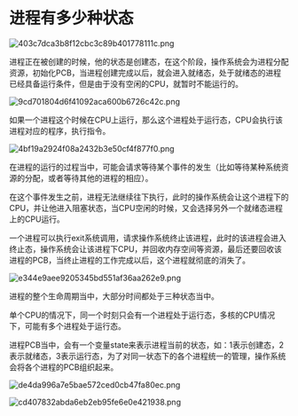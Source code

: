 # 进程有多少种状态

![403c7dca3b8f12cbc3c89b401778111c.png](https://img-blog.csdnimg.cn/img_convert/403c7dca3b8f12cbc3c89b401778111c.png)

进程正在被创建的时候，他的状态是创建态，在这个阶段，操作系统会为进程分配资源，初始化PCB，当进程创建完成以后，就会进入就绪态，处于就绪态的进程已经具备运行条件，但是由于没有空闲的CPU，就暂时不能运行的。

![9cd701804d6f41092aca600b6726c42c.png](https://img-blog.csdnimg.cn/img_convert/9cd701804d6f41092aca600b6726c42c.png)

如果一个进程这个时候在CPU上运行，那么这个进程处于运行态，CPU会执行该进程对应的程序，执行指令。

![4bf19a2924f08a2432b3e50cf4f877f0.png](https://img-blog.csdnimg.cn/img_convert/4bf19a2924f08a2432b3e50cf4f877f0.png)

在进程的运行的过程当中，可能会请求等待某个事件的发生（比如等待某种系统资源的分配，或者等待其他的进程的相应）。

在这个事件发生之前，进程无法继续往下执行，此时的操作系统会让这个进程下的CPU，并让他进入阻塞状态，当CPU空闲的时候，又会选择另外一个就绪态进程上的CPU运行。

一个进程可以执行exit系统调用，请求操作系统终止该进程，此时的该进程会进入终止态，操作系统会让该进程下CPU，并回收内存空间等资源，最后还要回收该进程的PCB，当终止进程的工作完成以后，这个进程就彻底的消失了。

![e344e9aee9205345bd551af36aa262e9.png](https://img-blog.csdnimg.cn/img_convert/e344e9aee9205345bd551af36aa262e9.png)

进程的整个生命周期当中，大部分时间都处于三种状态当中。

单个CPU的情况下，同一个时刻只会有一个进程处于运行态，多核的CPU情况下，可能有多个进程处于运行态。

进程PCB当中，会有一个变量state来表示进程当前的状态，如：1表示创建态，2表示就绪态，3表示运行态，为了对同一状态下的各个进程统一的管理，操作系统会将各个进程的PCB组织起来。

![de4da996a7e5bae572ced0cb47fa80ec.png](https://img-blog.csdnimg.cn/img_convert/de4da996a7e5bae572ced0cb47fa80ec.png)

![cd407832abda6eb2eb95fe6e0e421938.png](https://img-blog.csdnimg.cn/img_convert/cd407832abda6eb2eb95fe6e0e421938.png)